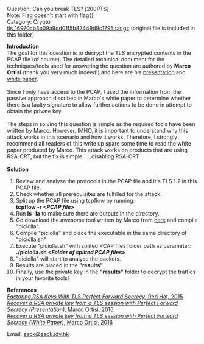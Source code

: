 Question: Can you break TLS? [200PTS]<br>
Note: Flag doesn't start with flag{}<br>
Category: Crypto<br>
<a href="https://github.com/zack-lau/WriteUps/blob/master/HITB-Facebook-CTF-2016/capture_Mexico-tls/tls_16970cb3b09a9dd01f5b82449d9c1795.tar.gz">tls_16970cb3b09a9dd01f5b82449d9c1795.tar.gz</a> (original file is included in this folder)

<b>Introduction</b><br>
The goal for this question is to decrypt the TLS encrypted contents in the PCAP file (of course). The detailed techinical document for the techniques/tools used for answering the question are authored by <b>Marco Ortisi</b> (thank you very much indeed!) and here are his <a href="https://www.blackhat.com/docs/us-16/materials/us-16-Ortisi-Recover-A-RSA-Private-Key-From-A-TLS-Session-With-Perfect-Forward-Secrecy.pdf">presentation</a> and <a href="https://www.blackhat.com/docs/us-16/materials/us-16-Ortisi-Recover-A-RSA-Private-Key-From-A-TLS-Session-With-Perfect-Forward-Secrecy-wp.pdf">white paper</a>.<br><br>
Since I only have access to the PCAP, I used the information from the passive approach discribed in Marco's white paper to determine whether there is a faulty signature to allow further actions to be done in attempt to obtain the private key.<br><br>
The steps in solving this question is simple as the required tools have been written by Marco. However, IMHO, it is important to understand why this attack works in this scenario and how it works. Therefore, I strongly recommend all readers of this write up spare some time to read the white paper produced by Marco. This attack works on products that are using RSA-CRT, but the fix is simple......disabling RSA-CRT<br><br>
<b>Solution</b>
<ol>
<li type="1">Review and analyse the protocols in the PCAP file and it's TLS 1.2 in this PCAP file.</li>
<li type="1">Check whether all prerequisites are fulfilled for the attack.</li>
<li type="1">Split up the PCAP file using tcpflow by running:<br><b>tcpflow -r <i>&lt;PCAP file&gt;</i></b></li>
<li type="1">Run <b>ls -la</b> to make sure there are outputs in the directory.</li>
<li type="1">Go download the awesome tool written by Marco from <a href="http://www.segfault.it/tools/tools-latest.zip">here</a> and compile "piciolla".</li>
<li type="1">Compile "piciolla" and place the executable in the same directory of "piciolla.sh"</li>
<li type="1">Execute "piciolla.sh" with splited PCAP files folder path as parameter:<br><b>./piciolla.sh <i>&lt;Folder of splited PCAP files&gt;</i></b></li>
<li type="1">"piciolla" will start to analyse the packets.</li>
<li type="1">Results are placed in the <b>"results"</b>.</li>
<li type="1">Finally, use the private key in the <b>"results"</b> folder to decrypt the traffics in your favorite tools!</li>
</ol>
<b>References</b><br>
<a href="https://access.redhat.com/blogs/766093/posts/1976703"><i>Factoring RSA Keys With TLS Perfect Forward Secrecy</i>, Red Hat, 2015</a><br>
<a href="https://www.blackhat.com/docs/us-16/materials/us-16-Ortisi-Recover-A-RSA-Private-Key-From-A-TLS-Session-With-Perfect-Forward-Secrecy.pdf"><i>Recover a RSA private key from a TLS session with Perfect Forward Secrecy (Presentation)</i>, Marco Ortisi, 2016</a><br>
<a href="https://www.blackhat.com/docs/us-16/materials/us-16-Ortisi-Recover-A-RSA-Private-Key-From-A-TLS-Session-With-Perfect-Forward-Secrecy-wp.pdf"><i>Recover a RSA private key from a TLS session with Perfect Forward Secrecy (White Paper)</i>, Marco Ortisi, 2016</a><br>

Email: <a href="mailto:zack@zack.idv.hk">zack@zack.idv.hk</a>
